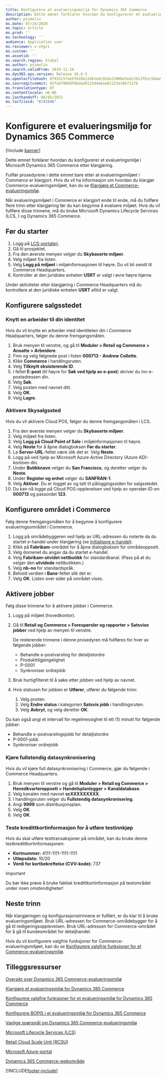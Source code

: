 ```yaml
---
title: Konfigurere et evalueringsmiljø for Dynamics 365 Commerce
description: Dette emnet forklarer hvordan du konfigurerer et evalueringsmiljø i Microsoft Dynamics 365 Commerce etter klargjøring.
author: psimolin
ms.date: 07/16/2020
ms.topic: article
ms.prod: ''
ms.technology: ''
audience: Application user
ms.reviewer: v-chgri
ms.custom: ''
ms.assetid: ''
ms.search.region: Global
ms.author: psimolin
ms.search.validFrom: 2019-12-10
ms.dyn365.ops.version: Release 10.0.5
ms.openlocfilehash: 87933c57ee5f626b224b1edc92da13906e3edc2613f61c5b4a917d8cc5d1dcd3
ms.sourcegitcommit: 42fe9790ddf0bdad911544deaa82123a396712fb
ms.translationtype: HT
ms.contentlocale: nb-NO
ms.lasthandoff: 08/05/2021
ms.locfileid: "6742446"
---
```

# <a name="configure-a-dynamics-365-commerce-evaluation-environment"></a>Konfigurere et evalueringsmiljø for Dynamics 365 Commerce

[!include [banner](includes/banner.md)]

Dette emnet forklarer hvordan du konfigurerer et evalueringsmiljø i Microsoft Dynamics 365 Commerce etter klargjøring.

Fullfør prosedyrene i dette emnet bare etter at evalueringsmiljøet i Commerce er klargjort. Hvis du vil ha informasjon om hvordan du klargjør Commerce-evalueringsmiljøet, kan du se [Klargjøre et Commerce-evalueringsmiljø](provisioning-guide.md).

Når evalueringsmiljøet i Commerce er klargjort ende til ende, må du fullføre flere trinn etter klargjøring før du kan begynne å evaluere miljøet. Hvis du vil fullføre disse trinnene, må du bruke Microsoft Dynamics Lifecycle Services (LCS, ) og Dynamics 365 Commerce.

## <a name="before-you-start"></a>Før du starter

1. Logg på [LCS-portalen](https://lcs.dynamics.com).
1. Gå til prosjektet.
1. Fra den øverste menyen velger du **Skybaserte miljøer**.
1. Velg miljøet fra listen.
1. Velg **Logg på miljøet** i miljøinformasjonen til høyre. Du vil bli sendt til Commerce Headquarters.
1. Kontroller at den juridiske enheten **USRT** er valgt i øvre høyre hjørne.

Under aktiviteter etter klargjøring i Commerce Headquarters må du kontrollere at den juridiske enheten **USRT** alltid er valgt.

## <a name="configure-the-point-of-sale"></a>Konfigurere salgsstedet

### <a name="associate-a-worker-with-your-identity"></a>Knytt en arbeider til din identitet

Hvis du vil knytte en arbeider med identiteten din i Commerce Headquarters, følger du denne fremgangsmåten.

1. Bruk menyen til venstre, og gå til **Moduler \> Retail og Commerce \> Ansatte \> Arbeidere**.
1. Finn og velg følgnede post i listen **000713 - Andrew Collette**.
1. Klikk **Commerce** i handlingsruten.
1. Velg **Tilknytt eksisterende ID**.
1. I feltet **E-post** (til høyre for **Søk ved hjelp av e-post**) skriver du inn e-postadressen din.
1. Velg **Søk**.
1. Velg posten med navnet ditt.
1. Velg **OK**.
1. Velg **Lagre**.

### <a name="activate-cloud-pos"></a>Aktivere Skysalgssted

Hvis du vil aktivere Cloud POS, følger du denne fremgangsmåten i LCS.

1. Fra den øverste menyen velger du **Skybaserte miljøer**.
1. Velg miljøet fra listen.
1. Velg **Logg på Cloud Point of Sale** i miljøinformasjonen til høyre.
1. Velg **Neste** for å åpne dialogboksen **Før du starter**.
1. La **Server-URL**-feltet være slik det er. Velg **Neste**.
1. Logg på ved hjelp av Microsoft Azure Active Directory (Azure AD)-kontoen din.
1. Under **Butikknavn** velger du **San Francisco**, og deretter velger du **Neste**.
1. Under **Register og enhet** velger du **SANFRAN-1**.
1. Velg **Aktiver**. Du er logget av og tatt til påloggingssiden for salgsstedet.
1. Du kan nå logge på Cloud POS-opplevelsen ved hjelp av operatør-ID-en **000713** og passordet **123**.

## <a name="set-up-your-site-in-commerce"></a>Konfigurere området i Commerce

Følg denne fremgangsmåten for å begynne å konfigurere evalueringsområdet i Commerce.

1. Logg på områdebyggeren ved hjelp av URL-adressen du noterte da du startet e-handel under klargjøring (se [Initialisere e-handel](provisioning-guide.md#initialize-e-commerce)).
1. Klikk på **Fabrikam**-området for å åpne dialogboksen for områdeoppsett.
1. Velg domenet du angav da du startet e-handel.
1. Velg **Fabrikam-utvidet nettbutikk** for standardkanal. (Pass på at du velger den **utvidede** nettbutikken.)
1. Velg **nb-no** for standardspråk.
1. Behold verdien i **Bane**-feltet slik det er.
1. Velg **OK**. Listen over sider på området vises.

## <a name="enable-jobs"></a>Aktivere jobber

Følg disse trinnene for å aktivere jobber i Commerce.

1. Logg på miljøet (hovedkontor).
1. Gå til **Retail og Commerce \> Forespørsler og rapporter \> Satsvise jobber** ved hjelp av menyen til venstre.

    De resterende trinnene i denne prosedyren må fullføres for hver av følgende jobber:

    * Behandle e-postvarsling for detaljistordre
    * Produkttilgjengelighet
    * P-0001
    * Synkroniser ordrejobb

1. Bruk hurtigfilteret til å søke etter jobben ved hjelp av navnet.
1. Hvis statusen for jobben er **Utfører**, utfører du følgende trinn:

    1. Velg posten.
    1. Velg **Endre status** i kategorien **Satsvis jobb** i handlingsruten.
    1. Velg **Avbryt**, og velg deretter **OK**.

Du kan også angi et intervall for regelmessighet til ett (1) minutt for følgende jobber:

* Behandle e-postvarslingsjobb for detaljistordre
* P-0001-jobb
* Synkroniser ordrejobb

### <a name="run-full-data-synchronization"></a>Kjøre fullstendig datasynkronisering

Hvis du vil kjøre full datasynkronisering i Commerce, gjør du følgende i Commerce Headquarters.

1. Bruk menyen til venstre og gå til **Moduler \> Retail og Commerce \> Hovedkvarteroppsett \> Handelsplanlegger \> Kanaldatabase**.
1. Velg kanalen med navnet **scXXXXXXXXX**.
1. I handlingsruten velger du **Fullstendig datasynkronisering**.
1. Angi **9999** som distribusjonsplan.
1. Velg **OK**.
1. Velg **OK**.

### <a name="test-credit-card-information-to-do-test-purchases"></a>Teste kredittkortinformasjon for å utføre testinnkjøp

Hvis du skal utføre testtransaksjoner på området, kan du bruke denne testkredittkortinformasjonen:

- **Kortnummer:** 4111-1111-1111-1111
- **Utløpsdato:** 10/20
- **Verdi for kortbekreftelse (CVV-kode):** 737

> [!IMPORTANT]
> Du bør ikke prøve å bruke faktisk kredittkortinformasjon på testområdet under noen omstendigheter!

## <a name="next-steps"></a>Neste trinn

Når klargjøringen og konfigurasjonstrinnene er fullført, er du klar til å bruke evalueringsmiljøet. Bruk URL-adressen for Commerce-områdebygger for å gå til redigeringsopplevelsen. Bruk URL-adressen for Commerce-området for å gå til kundeområdet for detaljhandel.

Hvis du vil konfigurere valgfrie funksjoner for Commerce-evalueringsmiljøet, kan du se [Konfigurere valgfrie funksjoner for et Commerce-evalueringsmiljø](cpe-optional-features.md).

## <a name="additional-resources"></a>Tilleggsressurser

[Oversikt over Dynamics 365 Commerce-evalueringsmiljø](cpe-overview.md)

[Klargjøre et evalueringsmiljø for Dynamics 365 Commerce](provisioning-guide.md)

[Konfigurere valgfrie funksjoner for et evalueringsmiljø for Dynamics 365 Commerce](cpe-optional-features.md)

[Konfigurere BOPIS i et evalueringsmiljø for Dynamics 365 Commerce](cpe-bopis.md)

[Vanlige spørsmål om Dynamics 365 Commerce-evalueringsmiljø](cpe-faq.md)

[Microsoft Lifecycle Services (LCS)](/dynamics365/unified-operations/dev-itpro/lifecycle-services/lcs-user-guide)

[Retail Cloud Scale Unit (RCSU)](/business-applications-release-notes/october18/dynamics365-retail/retail-cloud-scale-unit)

[Microsoft Azure-portal](https://azure.microsoft.com/features/azure-portal)

[Dynamics 365 Commerce-webområde](https://aka.ms/Dynamics365CommerceWebsite)


[!INCLUDE[footer-include](../includes/footer-banner.md)]